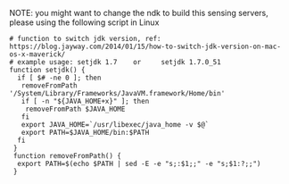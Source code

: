


NOTE: you might want to change the ndk to build this sensing servers, please using the following script in Linux

```
# function to switch jdk version, ref: https://blog.jayway.com/2014/01/15/how-to-switch-jdk-version-on-mac-os-x-maverick/
# example usage: setjdk 1.7    or     setjdk 1.7.0_51
function setjdk() {
  if [ $# -ne 0 ]; then
   removeFromPath '/System/Library/Frameworks/JavaVM.framework/Home/bin'
   if [ -n "${JAVA_HOME+x}" ]; then
    removeFromPath $JAVA_HOME
   fi
   export JAVA_HOME=`/usr/libexec/java_home -v $@`
   export PATH=$JAVA_HOME/bin:$PATH
  fi
 }
 function removeFromPath() {
  export PATH=$(echo $PATH | sed -E -e "s;:$1;;" -e "s;$1:?;;")
 }
```
